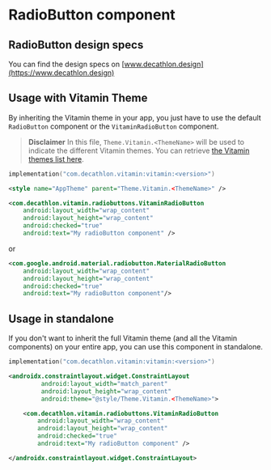 # RadioButton component

## RadioButton design specs
You can find the design specs on [www.decathlon.design](https://www.decathlon.design)

## Usage with Vitamin Theme

By inheriting the Vitamin theme in your app, you just have to use the default `RadioButton` component or the `VitaminRadioButton` component.

> **Disclaimer**
In this file, `Theme.Vitamin.<ThemeName>` will be used to indicate the different Vitamin themes. You
can retrieve [the Vitamin themes list here](../vitamin/README.md).

```kotlin
implementation("com.decathlon.vitamin:vitamin:<version>")
```

```xml
<style name="AppTheme" parent="Theme.Vitamin.<ThemeName>" />
```

```xml
<com.decathlon.vitamin.radiobuttons.VitaminRadioButton
    android:layout_width="wrap_content"
    android:layout_height="wrap_content"
    android:checked="true"
    android:text="My radioButton component" />
```

or 

```xml
<com.google.android.material.radiobutton.MaterialRadioButton
    android:layout_width="wrap_content"
    android:layout_height="wrap_content"
    android:checked="true"
    android:text="My radioButton component"/>
```

## Usage in standalone

If you don't want to inherit the full Vitamin theme (and all the Vitamin components) on your entire app, you can use this component in standalone.

```kotlin
implementation("com.decathlon.vitamin:vitamin:<version>")
```

```xml
<androidx.constraintlayout.widget.ConstraintLayout
         android:layout_width="match_parent"
         android:layout_height="wrap_content"
         android:theme="@style/Theme.Vitamin.<ThemeName>">

    <com.decathlon.vitamin.radiobuttons.VitaminRadioButton
        android:layout_width="wrap_content"
        android:layout_height="wrap_content"
        android:checked="true"
        android:text="My radioButton component" />

</androidx.constraintlayout.widget.ConstraintLayout>
```